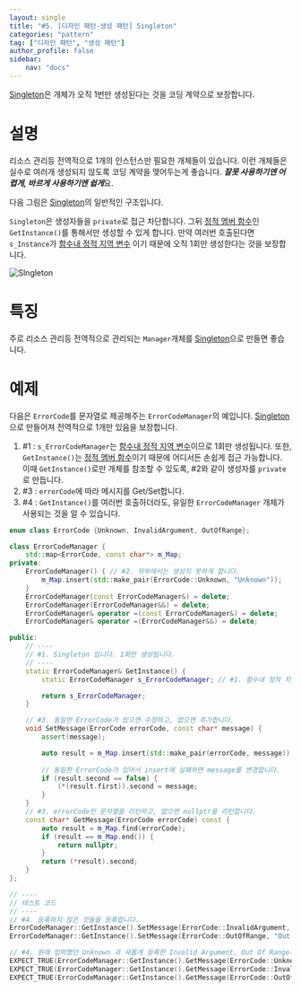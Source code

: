 ```yaml
---
layout: single
title: "#5. [디자인 패턴-생성 패턴] Singleton"
categories: "pattern"
tag: ["디자인 패턴", "생성 패턴"]
author_profile: false
sidebar: 
    nav: "docs"
---
```


[Singleton](https://tango1202.github.io/pattern/pattern-singleton/)은 개체가 오직 1번만 생성된다는 것을 코딩 계약으로 보장합니다.

# 설명

리소스 관리등 전역적으로 1개의 인스턴스만 필요한 개체들이 있습니다. 이런 개체들은 실수로 여러개 생성되지 않도록 코딩 계약을 맺어두는게 좋습니다. ***잘못 사용하기엔 어렵게, 바르게 사용하기엔 쉽게***요.

다음 그림은 [Singleton](https://tango1202.github.io/pattern/pattern-singleton/)의 일반적인 구조입니다. 

`Singleton`은 생성자들을 `private`로 접근 차단합니다. 그뒤 [정적 멤버 함수](https://tango1202.github.io/legacy-cpp-oop/legacy-cpp-oop-member-function/#%EC%A0%95%EC%A0%81-%EB%A9%A4%EB%B2%84-%ED%95%A8%EC%88%98)인 `GetInstance()`를 통해서만 생성할 수 있게 합니다. 만약 여러번 호출된다면 `s_Instance`가 [함수내 정적 지역 변수](https://tango1202.github.io/legacy-cpp-guide/legacy-cpp-guide-static-extern-lifetime/#%ED%95%A8%EC%88%98%EB%82%B4-%EC%A0%95%EC%A0%81-%EC%A7%80%EC%97%AD-%EB%B3%80%EC%88%98) 이기 때문에 오직 1회만 생성한다는 것을 보장합니다.

![Slngleton](https://github.com/tango1202/tango1202.github.io/assets/133472501/b86a8252-13a9-42bc-a44d-62bd731f8685)

# 특징

주로 리소스 관리등 전역적으로 관리되는 `Manager`개체를 [Singleton](https://tango1202.github.io/pattern/pattern-singleton/)으로 만들면 좋습니다.

# 예제

다음은 `ErrorCode`를 문자열로 제공해주는 `ErrorCodeManager`의 예입니다. [Singleton](https://tango1202.github.io/pattern/pattern-singleton/)으로 만들어져 전역적으로 1개만 있음을 보장합니다.

1. #1 : `s_ErrorCodeManager`는 [함수내 정적 지역 변수](https://tango1202.github.io/legacy-cpp-guide/legacy-cpp-guide-static-extern-lifetime/#%ED%95%A8%EC%88%98%EB%82%B4-%EC%A0%95%EC%A0%81-%EC%A7%80%EC%97%AD-%EB%B3%80%EC%88%98)이므로 1회만 생성됩니다. 또한, `GetInstance()`는 [정적 멤버 함수](https://tango1202.github.io/legacy-cpp-oop/legacy-cpp-oop-member-function/#%EC%A0%95%EC%A0%81-%EB%A9%A4%EB%B2%84-%ED%95%A8%EC%88%98)이기 때문에 어디서든 손쉽게 접근 가능합니다. 이때 `GetInstance()`로만 개체를 참조할 수 있도록, #2와 같이 생성자를 `private`로 만듭니다.
2. #3 : `errorCode`에 따라 메시지를 Get/Set합니다.
3. #4 : `GetInstance()`를 여러번 호출하더라도, 유일한 `ErrorCodeManager` 개체가 사용되는 것을 알 수 있습니다.

```cpp
enum class ErrorCode {Unknown, InvalidArgument, OutOfRange};

class ErrorCodeManager {
    std::map<ErrorCode, const char*> m_Map;
private:
    ErrorCodeManager() { // #2. 외부에서는 생성지 못하게 합니다.
        m_Map.insert(std::make_pair(ErrorCode::Unknown, "Unknown"));
    }
    ErrorCodeManager(const ErrorCodeManager&) = delete; 
    ErrorCodeManager(ErrorCodeManager&&) = delete; 
    ErrorCodeManager& operator =(const ErrorCodeManager&) = delete; 
    ErrorCodeManager& operator =(ErrorCodeManager&&) = delete;   

public:
    // ----
    // #1. Singleton 입니다. 1회만 생성됩니다.
    // ----
    static ErrorCodeManager& GetInstance() {
        static ErrorCodeManager s_ErrorCodeManager; // #1. 함수내 정적 지역 변수여서 함수 호출시 1회만 생성됩니다.

        return s_ErrorCodeManager;
    } 

    // #3. 동일한 ErrorCode가 있으면 수정하고, 없으면 추가합니다.
    void SetMessage(ErrorCode errorCode, const char* message) {
        assert(message);

        auto result = m_Map.insert(std::make_pair(errorCode, message));
        
        // 동일한 ErrorCode가 있어서 insert에 실패하면 message를 변경합니다.
        if (result.second == false) {
            (*(result.first)).second = message;
        }
    } 
    // #3. errorCode인 문자열을 리턴하고, 없으면 nullptr을 리턴합니다.
    const char* GetMessage(ErrorCode errorCode) const {
        auto result = m_Map.find(errorCode);
        if (result == m_Map.end()) {
            return nullptr;
        } 
        return (*result).second;
    }         
};

// ----
// 테스트 코드
// ----
// #4. 등록하지 않은 것들을 등록합니다.
ErrorCodeManager::GetInstance().SetMessage(ErrorCode::InvalidArgument, "Invalid Argument");
ErrorCodeManager::GetInstance().SetMessage(ErrorCode::OutOfRange, "Out Of Range");

// #4. 원래 입력했던 Unknown 과 새롭게 등록한 Invalid Argument, Out Of Range가 있습니다.
EXPECT_TRUE(ErrorCodeManager::GetInstance().GetMessage(ErrorCode::Unknown) == "Unknown");
EXPECT_TRUE(ErrorCodeManager::GetInstance().GetMessage(ErrorCode::InvalidArgument) == "Invalid Argument");
EXPECT_TRUE(ErrorCodeManager::GetInstance().GetMessage(ErrorCode::OutOfRange) == "Out Of Range");
```
